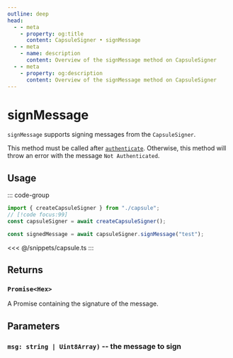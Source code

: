 ```yaml
---
outline: deep
head:
  - - meta
    - property: og:title
      content: CapsuleSigner • signMessage
  - - meta
    - name: description
      content: Overview of the signMessage method on CapsuleSigner
  - - meta
    - property: og:description
      content: Overview of the signMessage method on CapsuleSigner
---
```


# signMessage

`signMessage` supports signing messages from the `CapsuleSigner`.

This method must be called after [`authenticate`](/packages/aa-signers/capsule/authenticate). Otherwise, this method will throw an error with the message `Not Authenticated`.

## Usage

::: code-group

```ts [example.ts]
import { createCapsuleSigner } from "./capsule";
// [!code focus:99]
const capsuleSigner = await createCapsuleSigner();

const signedMessage = await capsuleSigner.signMessage("test");
```

<<< @/snippets/capsule.ts
:::

## Returns

### `Promise<Hex>`

A Promise containing the signature of the message.

## Parameters

### `msg: string | Uint8Array)` -- the message to sign
